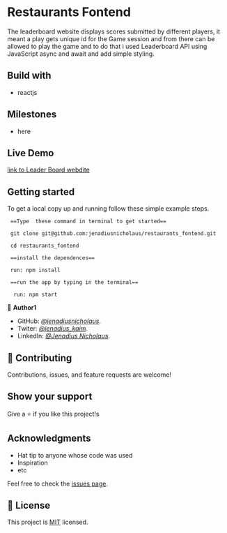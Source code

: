 # Restaurants Fontend


The leaderboard website displays scores submitted by different players, it meant a play gets unique id for the Game session and from there can be allowed to play the game and to do that i used Leaderboard API using JavaScript async and await and add simple styling.

## Build with

- reactjs

## Milestones

- here

## Live Demo

[link to Leader Board webdite]()

## Getting started

To get a local copy up and running follow these simple example steps.

```node
 ==Type  these command in terminal to get started==

 git clone git@github.com:jenadiusnicholaus/restaurants_fontend.git

 cd restaurants_fontend

 ==install the dependences==

 run: npm install

 ==run the app by typing in the terminal==

  run: npm start

```

👤 **Author1**

- GitHub: _[@jenadiusnicholaus](https://github.com/jenadiusnicholaus/)_.
- Twiter: _[@jenadius_kaim](https://twitter.com/jenadius_kaim)_.
- LinkedIn: _[@Jenadius Nicholaus](https://www.linkedin.com/in/jenadius-nicholaus-73126819b/)_.

## 🤝 Contributing

Contributions, issues, and feature requests are welcome!

## Show your support

Give a ⭐️ if you like this project!s

## Acknowledgments

- Hat tip to anyone whose code was used
- Inspiration
- etc

Feel free to check the [issues page](../../issues/).

## 📝 License

This project is [MIT](./MIT.md) licensed.
